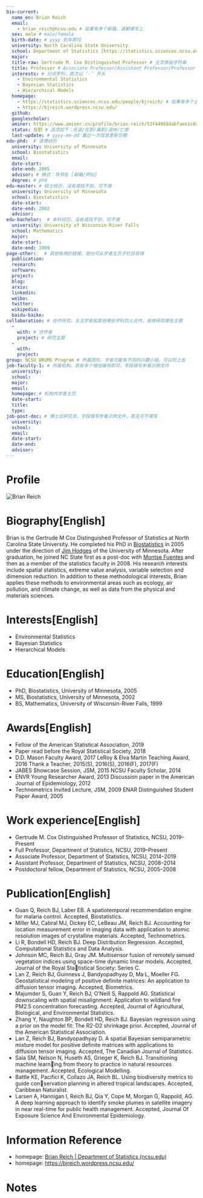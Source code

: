 ```yaml
---
bio-current:
  name_en: Brian Reich
  email: 
    - brian_reich@ncsu.edu # 如果有多个邮箱，请都填写上
  sex: male # male/female
  birth-date: # yyyy 到年即可
  university: North Carolina State University 
  school: Department of Statistics [https://statistics.sciences.ncsu.edu/] # 格式：学院名称[学院官网链接]
  major: 
  title-raw: Gertrude M. Cox Distinguished Professor # 主页原始字符串
  title: Professor # Associate Professor/Assistant Professor/Professor
  interests: # 分点罗列，依次以 ‘-’ 开头
    - Environmental Statistics
    - Bayesian Statistics
    - Hierarchical Models
  homepage: 
    - https://statistics.sciences.ncsu.edu/people/bjreich/ # 如果有多个主页，请都填写上
    - https://bjreich.wordpress.ncsu.edu/
  github: 
  googlescholar:  
  aminer: https://www.aminer.cn/profile/brian-reich/53f44968dabfaee1c0af93a4 # 从这里查找 https://www.aminer.org/search/person
  status: 在职 # 选项如下：在读/在职/离职/退休/亡故
  last-update: # yyyy-mm-dd 最近一次信息更新日期
edu-phd:  # 读博经历
  university: University of Minnesota
  school: Biostatistics
  email: 
  date-start: 
  date-end: 2005
  advisor: # 格式：导师名 [邮箱/网址]
  degree: # phd
edu-master: # 硕士经历，没有或找不到，可不填
  university: University of Minnesota
  school: Biostatistics
  date-start: 
  date-end: 2002
  advisor:
edu-bachelor:  # 本科经历，没有或找不到，可不填
  university: University of Wisconsin-River Falls
  school: Mathematics
  major: 
  date-start: 
  date-end: 1999
page-other:   # 其他有用的链接，部分可从学者主页子栏目获得
  publication: 
  research: 
  software: 
  project: 
  blog: 
  arxiv: 
  linkedin: 
  weibo:
  twitter:
  wikipedia:
  baidu-baike:
collaboration: # 合作研究，关注学者和其他哪些学科的人合作，具体研究哪些主题
  - 
    with: # 合作者
    project: # 研究主题
  - 
    with: 
    project: 
group: NCSU DRUMS Program # 所属团队，学者可能有不同的兴趣小组，可以列上去
job-faculty-1: # 所属机构，若有多个增加编号即可，字段填写参看示例文件
  university: 
  school: 
  major: 
  email: 
  homepage: # 机构内学者主页
  date-start: 
  title: 
  type: 
job-post-doc: # 博士后研究员，字段填写参看示例文件，若无可不填写
  university: 
  school: 
  email: 
  date-start: 
  date-end: 
  advisor: 
---
```


# Profile

![Brian Reich](https://statistics.sciences.ncsu.edu/wp-content/uploads/sites/21/2019/03/brian_reich.jpg)

# Biography[English]

Brian is the Gertrude M Cox Distinguished Professor of Statistics at North Carolina State University. He completed his PhD in [Biostatistics](http://www.biostat.umn.edu/) in 2005 under the direction of [Jim Hodges](http://www.biostat.umn.edu/~hodges/) of the University of Minnesota. After graduation, he joined NC State first as a post-doc with [Montse Fuentes](https://en.wikipedia.org/wiki/Montserrat_Fuentes) and then as a member of the statistics faculty in 2008. His research interests include spatial statistics, extreme value analysis, variable selection and dimension reduction. In addition to these methodological interests, Brian applies these methods to environmental areas such as ecology, air pollution, and climate change, as well as data from the physical and materials sciences. 

# Interests[English]

- Environmental Statistics
- Bayesian Statistics
- Hierarchical Models

# Education[English]

- PhD, Biostatistics, University of Minnesota, 2005 
- MS, Biostatistics, University of Minnesota, 2002 
- BS, Mathematics, University of Wisconsin-River Falls, 1999

# Awards[English]

- Fellow of the American Statistical Association, 2019
- Paper read before the Royal Statistical Society, 2018
- D.D. Mason Faculty Award, 2017
  LeRoy & Elva Martin Teaching Award, 2016
  Thank a Teacher, 2015(S), 2016(S), 2016(F), 2017(F)
- JABES Showcase Session, JSM, 2015
  NCSU Faculty Scholar, 2014
- ENVR Young Researcher Award, 2013
  Discussion paper in the American Journal of Epidemiology, 2012
- Technometrics Invited Lecture, JSM, 2009
  ENAR Distinguished Student Paper Award, 2005

# Work experience[English]

- Gertrude M. Cox Distinguished Professor of Statistics, NCSU, 2019–Present 
- Full Professor, Department of Statistics, NCSU, 2019–Present 
- Associate Professor, Department of Statistics, NCSU, 2014–2019 
- Assistant Professor, Department of Statistics, NCSU, 2008–2014 
- Postdoctoral fellow, Department of Statistics, NCSU, 2005–2008

# Publication[English]

- Guan Q, Reich BJ, Laber EB. A spatiotemporal recommendation engine for malaria control. Accepted, Biostatistics.
- Miller MJ, Cabral MJ, Dickey EC, LeBeau JM, Reich BJ. Accounting for location measurement error in imaging data with application to atomic resolution images of crystalline materials. Accepted, Technometrics.
- Li R, Bondell HD, Reich BJ. Deep Distribution Regression. Accepted, Computational Statistics and Data Analysis.
- Johnson MC, Reich BJ, Gray JM. Multisensor fusion of remotely sensed vegetation indices using space-time dynamic linear models. Accepted, Journal of the Royal Statistical Society: Series C.
- Lan Z, Reich BJ, Guinness J, Bandyopadhyay D, Ma L, Moeller FG. Geostatistical modeling of positive definite matrices: An application to diffusion tensor imaging. Accepted, Biometrics.
- Majumder S, Guan Y, Reich BJ, O’Neill S, Rappold AG. Statistical downscaling with spatial misalignment: Application to wildland fire PM2.5 concentration forecasting. Accepted, Journal of Agricultural, Biological, and Environmental Statistics.
- Zhang Y, Naughton BP, Bondell HD, Reich BJ. Bayesian regression using a prior on the model fit: The R2-D2 shrinkage prior. Accepted, Journal of the American Statistical Association.
- Lan Z, Reich BJ, Bandyopadhyay D. A spatial Bayesian semiparametric mixture model for positive definite matrices with applications to diffusion tensor imaging. Accepted, The Canadian Journal of Statistics.
- Saia SM, Nelson N, Huseth AS, Grieger K, Reich BJ. Transitioning machine learning from theory to practice in natural resources management. Accepted, Ecological Modelling.
- Battle KE, Pacifici K, Collazo JA, Reich BL. Using biodiversity metrics to guide conservation planning in altered tropical landscapes. Accepted, Caribbean Naturalist.
- Larsen A, Hannigan I, Reich BJ, Qia Y, Cope M, Morgan G, Rappold, AG. A deep learning approach to identify smoke plumes in satellite imagery in near real-time for public health management. Accepted, Journal Of Exposure Science And Environmental Epidemiology.

# Information Reference

- homepage: [Brian Reich | Department of Statistics (ncsu.edu)](https://statistics.sciences.ncsu.edu/people/bjreich/)
- homepage: https://bjreich.wordpress.ncsu.edu/

# Notes